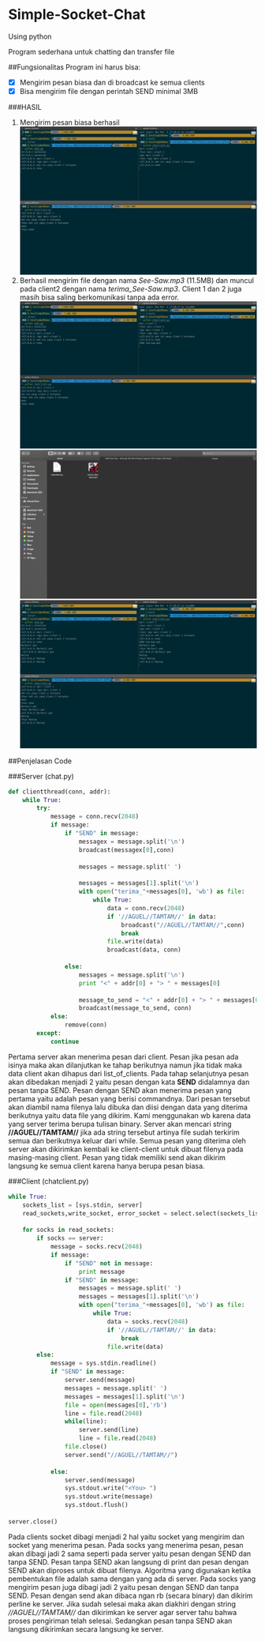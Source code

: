# Simple-Socket-Chat
Using python

Program sederhana untuk chatting dan transfer file

##Fungsionalitas
Program ini harus bisa:
- [x] Mengirim pesan biasa dan di broadcast ke semua clients
- [x] Bisa mengirim file dengan perintah SEND minimal 3MB 

###HASIL
1. Mengirim pesan biasa berhasil
![hasil1](/images/hasil1.png)
2. Berhasil mengirim file dengan nama _See-Saw.mp3_ (11.5MB) dan muncul pada client2 dengan nama _terima_See-Saw.mp3_. Client 1 dan 2 juga masih bisa saling berkomunikasi tanpa ada error.
![commandsend](/images/commandsend.png)
![hasilclient2](/images/hasilclient2.png)
![masihbisa](/images/masihbisa.png)

##Penjelasan Code

###Server (chat.py)
```python
def clientthread(conn, addr):
	while True:
		try:
			message = conn.recv(2048)
			if message:
				if "SEND" in message:
					messagex = message.split('\n')
					broadcast(messagex[0],conn)

					messages = message.split(' ')

					messages = messages[1].split('\n')
					with open("terima_"+messages[0], 'wb') as file:
					    while True:
					        data = conn.recv(2048)
					        if '//AGUEL//TAMTAM//' in data:
					        	broadcast("//AGUEL//TAMTAM//",conn)
					        	break
					        file.write(data)
					        broadcast(data, conn)

				else:
					messages = message.split('\n')
					print "<" + addr[0] + "> " + messages[0]

					message_to_send = "<" + addr[0] + "> " + messages[0]
					broadcast(message_to_send, conn)
			else:
				remove(conn)
		except:
			continue
```

Pertama server akan menerima pesan dari client. Pesan jika pesan ada isinya maka akan dilanjutkan ke tahap berikutnya namun jika tidak maka data client akan dihapus dari list_of_clients.
Pada tahap selanjutnya pesan akan dibedakan menjadi 2 yaitu pesan dengan kata **SEND** didalamnya dan pesan tanpa SEND.
Pesan dengan SEND akan menerima pesan yang pertama yaitu adalah pesan yang berisi commandnya. Dari pesan tersebut akan diambil nama filenya lalu dibuka dan diisi dengan data yang diterima berikutnya yaitu data file yang dikirim. Kami menggunakan wb karena data yang server terima berupa tulisan binary. Server akan mencari string **//AGUEL//TAMTAM//** jika ada string tersebut artinya file sudah terkirim semua dan berikutnya keluar dari while. Semua pesan yang diterima oleh server akan dikirimkan kembali ke client-client untuk dibuat filenya pada masing-masing client.
Pesan yang tidak memiliki send akan dikirim langsung ke semua client karena hanya berupa pesan biasa.

###Client (chatclient.py)
```python
while True:
	sockets_list = [sys.stdin, server]
	read_sockets,write_socket, error_socket = select.select(sockets_list,[],[])

	for socks in read_sockets:
		if socks == server:
			message = socks.recv(2048)
			if message:
				if "SEND" not in message:
					print message
				if "SEND" in message:
					messages = message.split(' ')
					messages = messages[1].split('\n')
					with open("terima_"+messages[0], 'wb') as file:
					    while True:
					        data = socks.recv(2048)
					        if '//AGUEL//TAMTAM//' in data:
					        	break
					        file.write(data)
		else:
			message = sys.stdin.readline()
			if "SEND" in message:
				server.send(message)
				messages = message.split(' ')
				messages = messages[1].split('\n')
				file = open(messages[0],'rb')
				line = file.read(2048)
				while(line):
					server.send(line)
					line = file.read(2048)
				file.close()
				server.send("//AGUEL//TAMTAM//")

			else:
				server.send(message)
				sys.stdout.write("<You> ")
				sys.stdout.write(message)
				sys.stdout.flush()

server.close()
```

Pada clients socket dibagi menjadi 2 hal yaitu socket yang mengirim dan socket yang menerima pesan. Pada socks yang menerima pesan, pesan akan dibagi jadi 2 sama seperti pada server yaitu pesan dengan SEND dan tanpa SEND. Pesan tanpa SEND akan langsung di print dan pesan dengan SEND akan diproses untuk dibuat filenya. Algoritma yang digunakan ketika pembentukan file adalah sama dengan yang ada di server.
Pada socks yang mengirim pesan juga dibagi jadi 2 yaitu pesan dengan SEND dan tanpa SEND. Pesan dengan send akan dibaca ngan rb (secara binary) dan dikirim perline ke server. Jika sudah selesai maka akan diakhiri dengan string *//AGUEL//TAMTAM//* dan dikirimkan ke server agar server tahu bahwa proses pengiriman telah selesai. Sedangkan pesan tanpa SEND akan langsung dikirimkan secara langsung ke server.